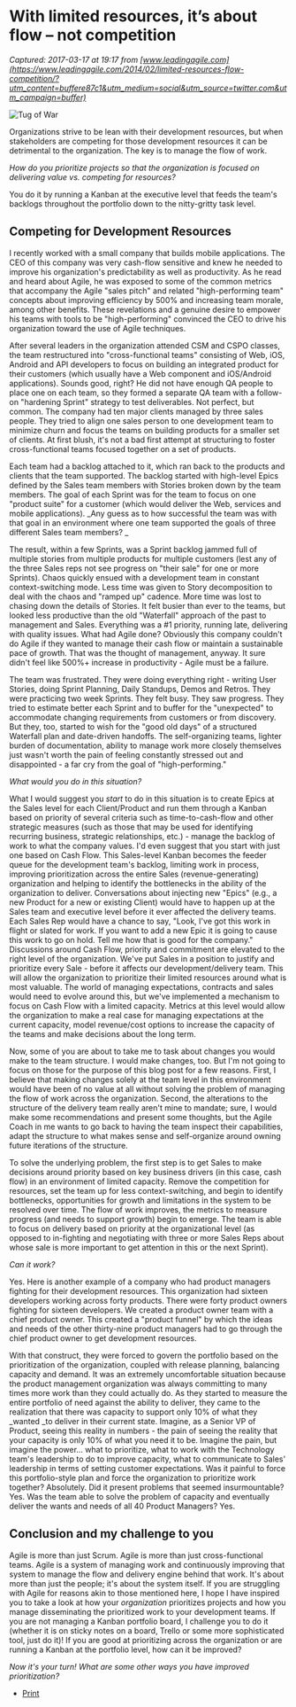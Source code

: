 # With limited resources, it’s about flow – not competition

_Captured: 2017-03-17 at 19:17 from [www.leadingagile.com](https://www.leadingagile.com/2014/02/limited-resources-flow-competition/?utm_content=buffere87c1&utm_medium=social&utm_source=twitter.com&utm_campaign=buffer)_

![Tug of War](http://leadingagile.wpengine.com/wp-content/uploads/2014/05/Tug-of-War.jpg)

Organizations strive to be lean with their development resources, but when stakeholders are competing for those development resources it can be detrimental to the organization. The key is to manage the flow of work.

_How do you prioritize projects so that the organization is focused on delivering value vs. competing for resources?_

You do it by running a Kanban at the executive level that feeds the team's backlogs throughout the portfolio down to the nitty-gritty task level.

## **Competing for Development Resources**

I recently worked with a small company that builds mobile applications. The CEO of this company was very cash-flow sensitive and knew he needed to improve his organization's predictability as well as productivity. As he read and heard about Agile, he was exposed to some of the common metrics that accompany the Agile "sales pitch" and related "high-performing team" concepts about improving efficiency by 500% and increasing team morale, among other benefits. These revelations and a genuine desire to empower his teams with tools to be "high-performing" convinced the CEO to drive his organization toward the use of Agile techniques.

After several leaders in the organization attended CSM and CSPO classes, the team restructured into "cross-functional teams" consisting of Web, iOS, Android and API developers to focus on building an integrated product for their customers (which usually have a Web component and iOS/Android applications). Sounds good, right? He did not have enough QA people to place one on each team, so they formed a separate QA team with a follow-on "hardening Sprint" strategy to test deliverables. Not perfect, but common. The company had ten major clients managed by three sales people. They tried to align one sales person to one development team to minimize churn and focus the teams on building products for a smaller set of clients. At first blush, it's not a bad first attempt at structuring to foster cross-functional teams focused together on a set of products.

Each team had a backlog attached to it, which ran back to the products and clients that the team supported. The backlog started with high-level Epics defined by the Sales team members with Stories broken down by the team members. The goal of each Sprint was for the team to focus on one "product suite" for a customer (which would deliver the Web, services and mobile applications). _Any guess as to how successful the team was with that goal in an environment where one team supported the goals of three different Sales team members? _

The result, within a few Sprints, was a Sprint backlog jammed full of multiple stories from multiple products for multiple customers (lest any of the three Sales reps not see progress on "their sale" for one or more Sprints). Chaos quickly ensued with a development team in constant context-switching mode. Less time was given to Story decomposition to deal with the chaos and "ramped up" cadence. More time was lost to chasing down the details of Stories. It felt busier than ever to the teams, but looked less productive than the old "Waterfall" approach of the past to management and Sales. Everything was a #1 priority, running late, delivering with quality issues. What had Agile done? Obviously this company couldn't do Agile if they wanted to manage their cash flow or maintain a sustainable pace of growth. That was the thought of management, anyway. It sure didn't feel like 500%+ increase in productivity - Agile must be a failure.

The team was frustrated. They were doing everything right - writing User Stories, doing Sprint Planning, Daily Standups, Demos and Retros. They were practicing two week Sprints. They felt busy. They saw progress. They tried to estimate better each Sprint and to buffer for the "unexpected" to accommodate changing requirements from customers or from discovery. But they, too, started to wish for the "good old days" of a structured Waterfall plan and date-driven handoffs. The self-organizing teams, lighter burden of documentation, ability to manage work more closely themselves just wasn't worth the pain of feeling constantly stressed out and disappointed - a far cry from the goal of "high-performing."

_What would you do in this situation?_

What I would suggest you _start_ to do in this situation is to create Epics at the Sales level for each Client/Product and run them through a Kanban based on priority of several criteria such as time-to-cash-flow and other strategic measures (such as those that may be used for identifying recurring business, strategic relationships, etc.) - manage the backlog of work to what the company values. I'd even suggest that you start with just one based on Cash Flow. This Sales-level Kanban becomes the feeder queue for the development team's backlog, limiting work in process, improving prioritization across the entire Sales (revenue-generating) organization and helping to identify the bottlenecks in the ability of the organization to deliver. Conversations about injecting new "Epics" (e.g., a new Product for a new or existing Client) would have to happen up at the Sales team and executive level before it ever affected the delivery teams. Each Sales Rep would have a chance to say, "Look, I've got this work in flight or slated for work. If you want to add a new Epic it is going to cause this work to go on hold. Tell me how that is good for the company." Discussions around Cash Flow, priority and commitment are elevated to the right level of the organization. We've put Sales in a position to justify and prioritize every Sale - before it affects our development/delivery team. This will allow the organization to prioritize their limited resources around what is most valuable. The world of managing expectations, contracts and sales would need to evolve around this, but we've implemented a mechanism to focus on Cash Flow with a limited capacity. Metrics at this level would allow the organization to make a real case for managing expectations at the current capacity, model revenue/cost options to increase the capacity of the teams and make decisions about the long term.

Now, some of you are about to take me to task about changes you would make to the team structure. I would make changes, too. But I'm not going to focus on those for the purpose of this blog post for a few reasons. First, I believe that making changes solely at the team level in this environment would have been of no value at all without solving the problem of managing the flow of work across the organization. Second, the alterations to the structure of the delivery team really aren't mine to mandate; sure, I would make some recommendations and present some thoughts, but the Agile Coach in me wants to go back to having the team inspect their capabilities, adapt the structure to what makes sense and self-organize around owning future iterations of the structure.

To solve the underlying problem, the first step is to get Sales to make decisions around priority based on key business drivers (in this case, cash flow) in an environment of limited capacity. Remove the competition for resources, set the team up for less context-switching, and begin to identify bottlenecks, opportunities for growth and limitations in the system to be resolved over time. The flow of work improves, the metrics to measure progress (and needs to support growth) begin to emerge. The team is able to focus on delivery based on priority at the organizational level (as opposed to in-fighting and negotiating with three or more Sales Reps about whose sale is more important to get attention in this or the next Sprint).

_Can it work?_

Yes. Here is another example of a company who had product managers fighting for their development resources. This organization had sixteen developers working across forty products. There were forty product owners fighting for sixteen developers. We created a product owner team with a chief product owner. This created a "product funnel" by which the ideas and needs of the other thirty-nine product managers had to go through the chief product owner to get development resources.

With that construct, they were forced to govern the portfolio based on the prioritization of the organization, coupled with release planning, balancing capacity and demand. It was an extremely uncomfortable situation because the product management organization was always committing to many times more work than they could actually do. As they started to measure the entire portfolio of need against the ability to deliver, they came to the realization that there was capacity to support only 10% of what they _wanted _to deliver in their current state. Imagine, as a Senior VP of Product, seeing this reality in numbers - the pain of seeing the reality that your capacity is only 10% of what you need it to be. Imagine the pain, but imagine the power… what to prioritize, what to work with the Technology team's leadership to do to improve capacity, what to communicate to Sales' leadership in terms of setting customer expectations. Was it painful to force this portfolio-style plan and force the organization to prioritize work together? Absolutely. Did it present problems that seemed insurmountable? Yes. Was the team able to solve the problem of capacity and eventually deliver the wants and needs of all 40 Product Managers? Yes.

## **Conclusion and my challenge to you**

Agile is more than just Scrum. Agile is more than just cross-functional teams. Agile is a system of managing work and continuously improving that system to manage the flow and delivery engine behind that work. It's about more than just the people; it's about the system itself. If you are struggling with Agile for reasons akin to those mentioned here, I hope I have inspired you to take a look at how your _organization_ prioritizes projects and how you manage disseminating the prioritized work to your development teams. If you are not managing a Kanban portfolio board, I challenge you to do it (whether it is on sticky notes on a board, Trello or some more sophisticated tool, just do it)! If you are good at prioritizing across the organization or are running a Kanban at the portfolio level, how can it be improved?

_Now it's your turn! What are some other ways you have improved prioritization?_

  * [Print](https://www.leadingagile.com/2014/02/limited-resources-flow-competition/?utm_content=buffere87c1&utm_medium=social&utm_source=twitter.com&utm_campaign=buffer)
